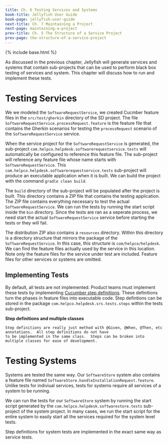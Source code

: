 ```yaml
---
title: Ch. 6 Testing Services and Systems
book-title: Jellyfish User Guide
book-page: jellyfish-user-guide
next-title: Ch. 7 Maintaining a Project
next-page: maintaining-a-project
prev-title: Ch. 5 The Structure of a Service Project
prev-page: the-structure-of-a-service-project
---
```

{% include base.html %}

As discussed in the previous chapter, Jellyfish will generate services and systems that contain sub-projects that can be
used to perform black box testing of services and system.  This chapter will discuss how to run and implement these
tests.

# Testing Services
We we modeled the `SoftwareRequestService`, we created Cucmber feature files in the `src/test/gherkin` directory of the
SD project.  The file `SoftwareRequestService.processRequest.feature` is the feature file that contains the Gherkin 
scenarios for testing the `processRequest` scenario of the `SoftwareRequestService` service.  

When the service project for the `SoftwareRequestService` is generated, the sub-project
`com.helpco.helpdesk.softwarerequestservice.tests` will automatically be configured to reference this feature file.  The
sub-project will reference any feature file whose name starts with `SoftwareRequestService`.  This 
`com.helpco.helpdesk.softwarerequestservice.tests` sub-project will produce an executable application when it is built.
We can build the project with the command `gradle clean build`.

The `build` directory of the sub-project will be populated after the project is built.  This directory contains a 
ZIP file that contains the testing application.  The ZIP file contains everything necessary to test the actual 
`SoftwareRequestService`.  We can run the tests by running the start script inside the `bin` directory.  Since the tests
are ran as a seperate process, we need start the actual `SoftwareRequestService` service before starting the tests or
they will fail.

The distribution ZIP also contains a `resources` directory.  Within this directory is a directory structure that mirrors
the package of the `SoftwareRequestService`.  In this case, this structure is `com/helpco/helpdesk`.  We can find the
feature files actually used by the service in this location.  Note only the feature files for the service under test
are included.  Feature files for other services or systems are omitted.

## Implementing Tests
By default, all tests are not implemented.  Product teams must implement these tests by implementing 
[Cucumber step definitions](https://docs.cucumber.io/guides/10-minute-tutorial/).  These definitions turn the phases 
in feature files into executable code.  Step defintions can be stored in the package
`com.helpco.helpdesk.srs.tests.steps` within the tests sub-project.

**Step definitions and multiple classes**
```note-info
Step definitions are really just method with @Given, @When, @Then, etc annotations.  All step definitions do not have 
to be implemented in the same class.  Steps can be broken into multiple classes for ease of development.
```

# Testing Systems
Systems are tested the same way.  Our `SoftwareStore` system also contains a feature file named 
`SoftwareStore.handleInstallationRequest.feature`.  Unlike tests for indiviual services, tests for systems require all
services of a system to be running.  

We can run the tests for our `SoftwareStore` system by running the start script generated by the 
`com.helpco.helpdesk.softwarestore.tests` sub-project of the system project.  In many cases, we run the start script 
for the entire system to easily start all the services required for the system level tests.

Step definitions for system tests are implemented in the exact same way as service tests.